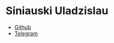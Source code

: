# Siniauski Uladzislau
* [Github](https://github.com/Aristocrot)
* [Telegram](https://t.me/Vlajan)

